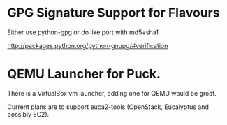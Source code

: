 # GPG Signature Support for Flavours

Either use python-gpg or do like port with md5+sha1

http://packages.python.org/python-gnupg/#verification

# QEMU Launcher for Puck.

There is a VirtualBox vm launcher, adding one for QEMU would be great.

Current plans are to support euca2-tools (OpenStack, Eucalyptus and possibly EC2).
